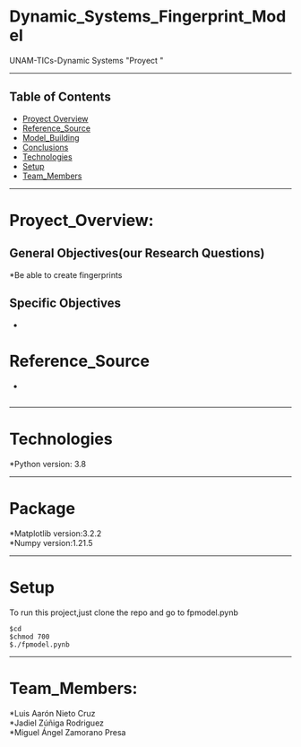 # Dynamic_Systems_Fingerprint_Model
UNAM-TICs-Dynamic Systems "Proyect "
___
## Table of Contents
* [Proyect Overview](#Proyect_Overview)
* [Reference_Source](#Reference_Source)
* [Model_Building](#Model_Building)
* [Conclusions](#Report)
* [Technologies](#Technologies)
* [Setup](#Setup)
* [Team_Members](#Team_Members)


____
# Proyect_Overview:



## General Objectives(our Research Questions)


*Be able to create fingerprints 
## Specific Objectives
*
# Reference_Source
*
##


___
# Technologies


*Python     version: 3.8  
___
# Package<br>
*Matplotlib version:3.2.2  
*Numpy      version:1.21.5  
___
# Setup


To run this project,just clone the repo
and go to fpmodel.pynb
```shell
$cd
$chmod 700
$./fpmodel.pynb

```
___
# Team_Members:


*Luis Aarón Nieto Cruz  
*Jadiel Zúñiga Rodriguez  
*Miguel Ángel Zamorano Presa  






